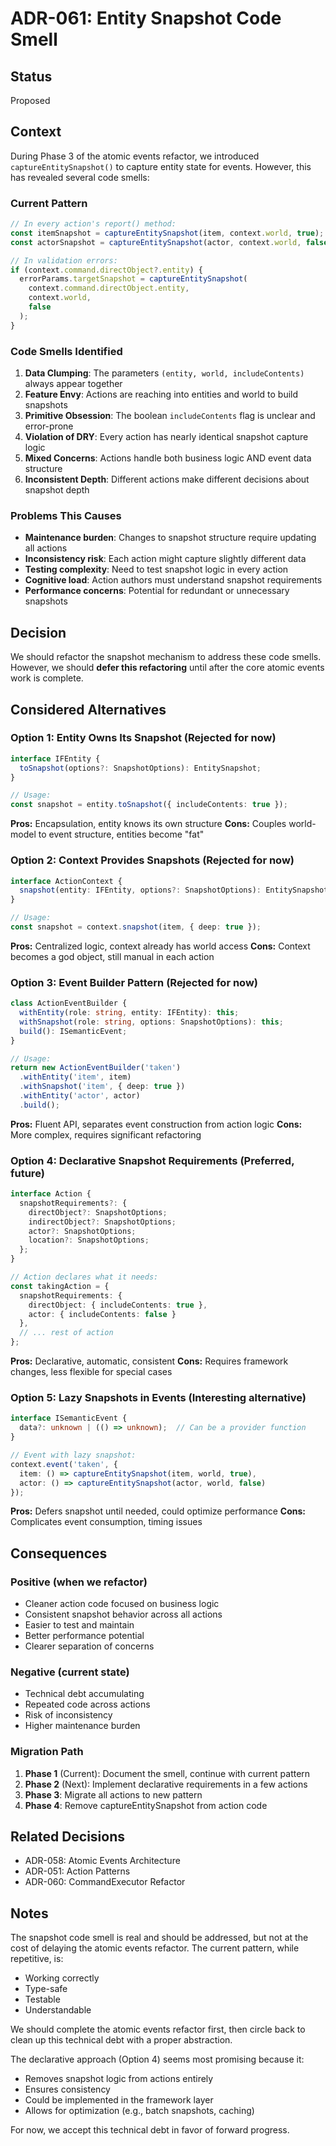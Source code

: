 # ADR-061: Entity Snapshot Code Smell

## Status
Proposed

## Context

During Phase 3 of the atomic events refactor, we introduced `captureEntitySnapshot()` to capture entity state for events. However, this has revealed several code smells:

### Current Pattern
```typescript
// In every action's report() method:
const itemSnapshot = captureEntitySnapshot(item, context.world, true);
const actorSnapshot = captureEntitySnapshot(actor, context.world, false);

// In validation errors:
if (context.command.directObject?.entity) {
  errorParams.targetSnapshot = captureEntitySnapshot(
    context.command.directObject.entity,
    context.world,
    false
  );
}
```

### Code Smells Identified

1. **Data Clumping**: The parameters `(entity, world, includeContents)` always appear together
2. **Feature Envy**: Actions are reaching into entities and world to build snapshots
3. **Primitive Obsession**: The boolean `includeContents` flag is unclear and error-prone
4. **Violation of DRY**: Every action has nearly identical snapshot capture logic
5. **Mixed Concerns**: Actions handle both business logic AND event data structure
6. **Inconsistent Depth**: Different actions make different decisions about snapshot depth

### Problems This Causes

- **Maintenance burden**: Changes to snapshot structure require updating all actions
- **Inconsistency risk**: Each action might capture slightly different data
- **Testing complexity**: Need to test snapshot logic in every action
- **Cognitive load**: Action authors must understand snapshot requirements
- **Performance concerns**: Potential for redundant or unnecessary snapshots

## Decision

We should refactor the snapshot mechanism to address these code smells. However, we should **defer this refactoring** until after the core atomic events work is complete.

## Considered Alternatives

### Option 1: Entity Owns Its Snapshot (Rejected for now)
```typescript
interface IFEntity {
  toSnapshot(options?: SnapshotOptions): EntitySnapshot;
}

// Usage:
const snapshot = entity.toSnapshot({ includeContents: true });
```
**Pros:** Encapsulation, entity knows its own structure
**Cons:** Couples world-model to event structure, entities become "fat"

### Option 2: Context Provides Snapshots (Rejected for now)
```typescript
interface ActionContext {
  snapshot(entity: IFEntity, options?: SnapshotOptions): EntitySnapshot;
}

// Usage:
const snapshot = context.snapshot(item, { deep: true });
```
**Pros:** Centralized logic, context already has world access
**Cons:** Context becomes a god object, still manual in each action

### Option 3: Event Builder Pattern (Rejected for now)
```typescript
class ActionEventBuilder {
  withEntity(role: string, entity: IFEntity): this;
  withSnapshot(role: string, options: SnapshotOptions): this;
  build(): ISemanticEvent;
}

// Usage:
return new ActionEventBuilder('taken')
  .withEntity('item', item)
  .withSnapshot('item', { deep: true })
  .withEntity('actor', actor)
  .build();
```
**Pros:** Fluent API, separates event construction from action logic
**Cons:** More complex, requires significant refactoring

### Option 4: Declarative Snapshot Requirements (Preferred, future)
```typescript
interface Action {
  snapshotRequirements?: {
    directObject?: SnapshotOptions;
    indirectObject?: SnapshotOptions;
    actor?: SnapshotOptions;
    location?: SnapshotOptions;
  };
}

// Action declares what it needs:
const takingAction = {
  snapshotRequirements: {
    directObject: { includeContents: true },
    actor: { includeContents: false }
  },
  // ... rest of action
};
```
**Pros:** Declarative, automatic, consistent
**Cons:** Requires framework changes, less flexible for special cases

### Option 5: Lazy Snapshots in Events (Interesting alternative)
```typescript
interface ISemanticEvent {
  data?: unknown | (() => unknown);  // Can be a provider function
}

// Event with lazy snapshot:
context.event('taken', {
  item: () => captureEntitySnapshot(item, world, true),
  actor: () => captureEntitySnapshot(actor, world, false)
});
```
**Pros:** Defers snapshot until needed, could optimize performance
**Cons:** Complicates event consumption, timing issues

## Consequences

### Positive (when we refactor)
- Cleaner action code focused on business logic
- Consistent snapshot behavior across all actions
- Easier to test and maintain
- Better performance potential
- Clearer separation of concerns

### Negative (current state)
- Technical debt accumulating
- Repeated code across actions
- Risk of inconsistency
- Higher maintenance burden

### Migration Path
1. **Phase 1** (Current): Document the smell, continue with current pattern
2. **Phase 2** (Next): Implement declarative requirements in a few actions
3. **Phase 3**: Migrate all actions to new pattern
4. **Phase 4**: Remove captureEntitySnapshot from action code

## Related Decisions
- ADR-058: Atomic Events Architecture
- ADR-051: Action Patterns
- ADR-060: CommandExecutor Refactor

## Notes

The snapshot code smell is real and should be addressed, but not at the cost of delaying the atomic events refactor. The current pattern, while repetitive, is:
- Working correctly
- Type-safe
- Testable
- Understandable

We should complete the atomic events refactor first, then circle back to clean up this technical debt with a proper abstraction.

The declarative approach (Option 4) seems most promising because it:
- Removes snapshot logic from actions entirely
- Ensures consistency
- Could be implemented in the framework layer
- Allows for optimization (e.g., batch snapshots, caching)

For now, we accept this technical debt in favor of forward progress.